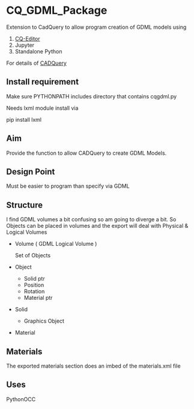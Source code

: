# CQ_GDML_Package

Extension to CadQuery to allow program creation of GDML models using

1. [CQ-Editor](https://github.com/CadQuery/CQ-editor)
2. Jupyter
3. Standalone Python

For details of [CADQuery](https://github.com/CadQuery/cadquery)

## Install requirement
Make sure PYTHONPATH includes directory that contains cqgdml.py

Needs lxml module
install via 
    
   pip install lxml

## Aim
Provide the function to allow CADQuery to create GDML Models.

## Design Point
Must be easier to program than specify via GDML

## Structure
I find GDML volumes a bit confusing so am going to diverge a bit.
So Objects can be placed in volumes and the export will deal with Physical & Logical Volumes

  * Volume ( GDML Logical Volume )
    
    Set of Objects
  
  * Object
     
     * Solid ptr
     * Position
     * Rotation
     * Material ptr
  
  * Solid
     
    * Graphics Object
     
  * Material
  
## Materials
The exported materials section does an imbed of the materials.xml file
  
## Uses
 
   PythonOCC
